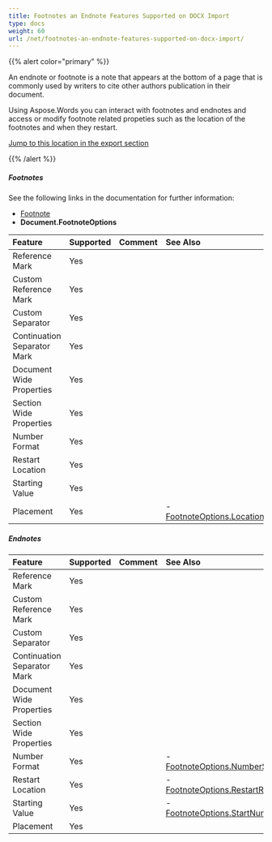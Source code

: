 ```yaml
---
title: Footnotes an Endnote Features Supported on DOCX Import
type: docs
weight: 60
url: /net/footnotes-an-endnote-features-supported-on-docx-import/
---
```


{{% alert color="primary" %}} 

An endnote or footnote is a note that appears at the bottom of a page that is commonly used by writers to cite other authors publication in their document.

Using Aspose.Words you can interact with footnotes and endnotes and access or modify footnote related propeties such as the location of the footnotes and when they restart.

[Jump to this location in the export section](/words/net/footnotes-an-endnote-features-supported-on-docx-export/)

{{% /alert %}} 

##### **Footnotes**

See the following links in the documentation for further information:

- [Footnote](https://apireference.aspose.com/words/net/aspose.words/footnote)
- **Document.FootnoteOptions**

|**Feature**|**Supported**|**Comment**|**See Also**|
| :- | :- | :- | :- |
|Reference Mark |Yes | | |
|Custom Reference Mark |Yes | | |
|Custom Separator |Yes | | |
|Continuation Separator Mark |Yes | | |
|Document Wide Properties |Yes | | |
|Section Wide Properties |Yes | | |
|Number Format |Yes | | |
|Restart Location |Yes | | |
|Starting Value |Yes | | |
|Placement |Yes | |- [FootnoteOptions.Location](https://apireference.aspose.com/words/net/aspose.words/footnoteoptions/properties/location)|

##### **Endnotes**

|**Feature**|**Supported**|**Comment**|**See Also**|
| :- | :- | :- | :- |
|Reference Mark |Yes | | |
|Custom Reference Mark |Yes | | |
|Custom Separator |Yes | | |
|Continuation Separator Mark |Yes | | |
|Document Wide Properties |Yes | | |
|Section Wide Properties |Yes | | |
|Number Format |Yes | |- [FootnoteOptions.NumberStyle](https://apireference.aspose.com/words/net/aspose.words/footnoteoptions/properties/numberstyle)|
|Restart Location |Yes | |- [FootnoteOptions.RestartRule](https://apireference.aspose.com/words/net/aspose.words/footnoteoptions/properties/restartrule)|
|Starting Value |Yes | |- [FootnoteOptions.StartNumber](https://apireference.aspose.com/words/net/aspose.words/footnoteoptions/properties/startnumber)|
|Placement |Yes | | |

